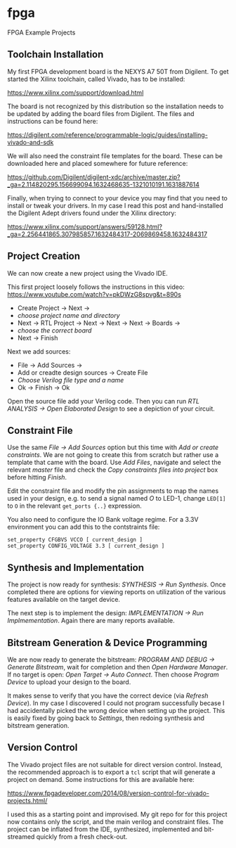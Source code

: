 # fpga
FPGA Example Projects

## Toolchain Installation

My first FPGA development board is the NEXYS A7 50T from Digilent. To get started the Xilinx toolchain, called Vivado, has to be installed:  

https://www.xilinx.com/support/download.html

The board is not recognized by this distribution so the installation needs to be updated by adding the board files from Digilent. The files and instructions can be found here:

https://digilent.com/reference/programmable-logic/guides/installing-vivado-and-sdk

We will also need the constraint file templates for the board. These can be downloaded here and placed somewhere for future reference:

https://github.com/Digilent/digilent-xdc/archive/master.zip?_ga=2.114820295.156699094.1632468635-1321010191.1631887614

Finally, when trying to connect to your device you may find that you need to install or tweak your drivers. In my case I read this post and hand-installed the Digilent Adept drivers found under the Xilinx directory:

https://www.xilinx.com/support/answers/59128.html?_ga=2.256441865.307985857.1632484317-2069869458.1632484317

## Project Creation

We can now create a new project using the Vivado IDE.

This first project loosely follows the instructions in this video: https://www.youtube.com/watch?v=pkDWzG8spvg&t=890s

* Create Project -> Next ->
* _choose project name and directory_
* Next -> RTL Project -> Next -> Next -> Next -> Boards ->
* _choose the correct board_
* Next -> Finish

Next we add sources:

* File -> Add Sources ->
* Add or creadte design sources -> Create File
* _Choose Verilog file type and a name_
* Ok -> Finish -> Ok

Open the source file add your Verilog code. Then you can run *RTL ANALYSIS -> Open Elaborated Design* to see a depiction of your circuit.

## Constraint File

Use the same *File -> Add Sources* option but this time with *Add or create constraints*. We are not going to create this from scratch but rather use a template that came with the board. Use *Add Files*, navigate and select the relevant *master* file and check the *Copy constraints files into project* box before hitting *Finish*.

Edit the constraint file and modify the pin assignments to map the names used in your design, e.g. to send a signal named *O* to LED-1, change `LED[1]` to `O` in the relevant `get_ports {..}` expression.

You also need to configure the IO Bank voltage regime. For a 3.3V environment you can add this to the contstraints file:
```
set_property CFGBVS VCCO [ current_design ]
set_property CONFIG_VOLTAGE 3.3 [ current_design ]
```

## Synthesis and Implementation

The project is now ready for synthesis: *SYNTHESIS -> Run Synthesis*. Once completed there are options for viewing reports on utilization of the various features available on the target device.

The next step is to implement the design: *IMPLEMENTATION -> Run Implmementation*. Again there are many reports available.

## Bitstream Generation & Device Programming

We are now ready to generate the bitstream: *PROGRAM AND DEBUG -> Generate Bitstream*, wait for completion and then *Open Hardware Manager*. If no target is open: *Open Target -> Auto Connect*. Then choose *Program Device* to upload your design to the board.

It makes sense to verify that you have the correct device (via *Refresh Device*). In my case I discovered I could not program successfully becase I had accidentally picked the wrong device when setting up the project. This is easily fixed by going back to *Settings*, then redoing synthesis and bitstream generation.

## Version Control

The Vivado project files are not suitable for direct version control. Instead, the recommended approach is to export a `tcl` script that will generate a project on demand. Some instructions for this are available here:

https://www.fpgadeveloper.com/2014/08/version-control-for-vivado-projects.html/

I used this as a starting point and improvised. My git repo for for this project now contains only the script, and the main verilog and constraint files. The project can be inflated from the IDE, synthesized, implemented and bit-streamed quickly from a fresh check-out.

